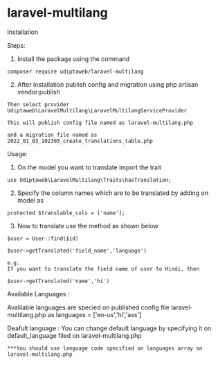 # laravel-multilang

Installation

Steps:
   
  1. Install the package using the command 

    composer require udiptaweb/laravel-multilang

  2. After installation publish config and migration using php artisan vendor:publish
  
    Then select provider Udiptaweb\LaravelMultilang\LaravelMultilangServiceProvider
    
    This will publish config file named as laravel-multilang.php 
    
    and a migration file named as 2022_01_03_102303_create_translations_table.php
    
 
 Usage:
    
  1. On the model you want to translate
    import the trait
    
    use Udiptaweb\LaravelMultilang\Traits\hasTranslation;
    
  2. Specify the column names which are to be translated by adding on model as 
    
    protected $translable_cols = ['name'];
    
  3. Now to translate use the method as shown below

     
    $user = User::find($id)
     
    $user->getTranslated('field_name','language')
     
    e.g.
    If you want to translate the field name of user to Hindi, then
     
    $user->getTranslated('name','hi')
     
 Available Languages : 
 
  Avalilable languages are specied on published config file laravel-multilang.php as languages = ['en-us','hi','ass']
  
 Deafult language : 
    You can change default language by specifying it on default_language filed on laravel-multilang.php
    
    ***You should use language code specified on languages array on laravel-multilang.php
  
